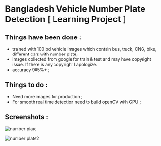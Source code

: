 # Bangladesh Vehicle Number Plate Detection [ Learning Project ]

## Things have been done :
- trained with 100 bd vehicle images which contain bus, truck, CNG, bike, different cars with number plate;
- images collected from google for train & test and may have copyright issue. If there is any copyright I apologize.
- accuracy 905%+ ;

## Things to do :
- Need more images for production ;
- For smooth real time detection need to build openCV with GPU ;

## Screenshots :

![number plate](https://user-images.githubusercontent.com/18087611/124356658-eef14280-dc38-11eb-99f1-d6d9fab921bc.png)

![number plate2](https://user-images.githubusercontent.com/18087611/124356663-f1ec3300-dc38-11eb-9f5d-88aaa590507a.png)
